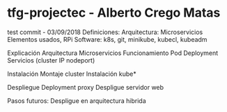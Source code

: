 ﻿# tfg-projectec - Alberto Crego Matas
 test commit - 03/09/2018
Definiciones:
  Arquitectura: Microservicios
  Elementos usados, RPi
  Software: k8s, git, minikube, kubecl, kubeadm 

Explicación Arquitectura Microservicios
  Funcionamiento
  Pod
  Deployment
  Servicios (cluster IP nodeport)

Instalación
  Montaje cluster
  Instalación kube*

Despliegue
  Deployment proxy
  Despligue servidor web




Pasos futuros:
  Despligue en arquitectura hibrida
